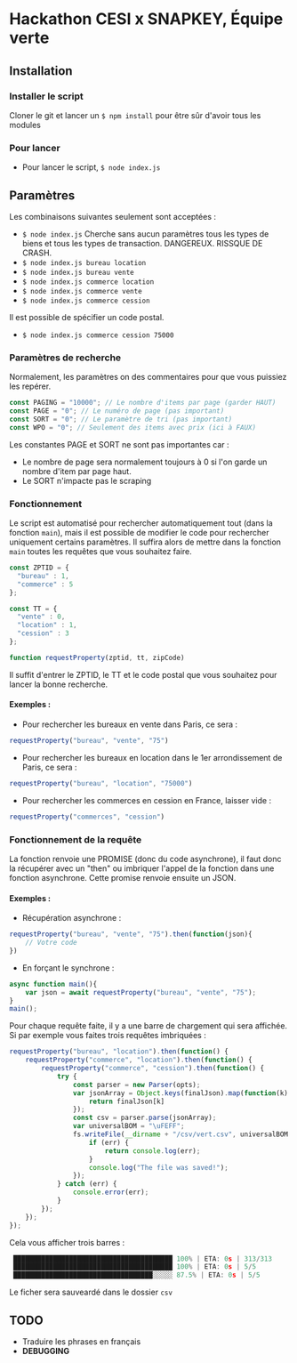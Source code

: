 # Hackathon CESI x SNAPKEY, Équipe verte

## Installation

### Installer le script

Cloner le git et lancer un `$ npm install` pour être sûr d'avoir tous les modules

### Pour lancer

- Pour lancer le script, `$ node index.js`

## Paramètres

Les combinaisons suivantes seulement sont acceptées : 

- `$ node index.js`
Cherche sans aucun paramètres tous les types de biens et tous les types de transaction. DANGEREUX. RISSQUE DE CRASH.
- `$ node index.js bureau location`
- `$ node index.js bureau vente`
- `$ node index.js commerce location` 
- `$ node index.js commerce vente`
- `$ node index.js commerce cession`

Il est possible de spécifier un code postal.

- `$ node index.js commerce cession 75000`

### Paramètres de recherche

Normalement, les paramètres on des commentaires pour que vous puissiez les repérer.

```js
const PAGING = "10000"; // Le nombre d'items par page (garder HAUT)
const PAGE = "0"; // Le numéro de page (pas important)
const SORT = "0"; // Le paramètre de tri (pas important)
const WPO = "0"; // Seulement des items avec prix (ici à FAUX)
```

Les constantes PAGE et SORT ne sont pas importantes car :
- Le nombre de page sera normalement toujours à 0 si l'on garde un nombre d'item par page haut.
- Le SORT n'impacte pas le scraping

### Fonctionnement

Le script est automatisé pour rechercher automatiquement tout (dans la fonction `main`), mais il est possible de modifier le code pour rechercher uniquement certains paramètres. Il suffira alors de mettre dans la fonction `main` toutes les requêtes que vous souhaitez faire.
```js
const ZPTID = {
  "bureau" : 1,
  "commerce" : 5
};

const TT = {
  "vente" : 0,
  "location" : 1,
  "cession" : 3
};

function requestProperty(zptid, tt, zipCode)
```

Il suffit d'entrer le ZPTID, le TT et le code postal que vous souhaitez pour lancer la bonne recherche. 

#### Exemples :
- Pour rechercher les bureaux en vente dans Paris, ce sera :
```js
requestProperty("bureau", "vente", "75")
```
- Pour rechercher les bureaux en location dans le 1er arrondissement de Paris, ce sera :
```js
requestProperty("bureau", "location", "75000")
```
- Pour rechercher les commerces en cession en France, laisser vide :
```js
requestProperty("commerces", "cession")
```

### Fonctionnement de la requête

La fonction renvoie une PROMISE (donc du code asynchrone), il faut donc la récupérer avec un "then" ou imbriquer l'appel de la fonction dans une fonction asynchrone. Cette promise renvoie ensuite un JSON.

#### Exemples :

- Récupération asynchrone :
```js
requestProperty("bureau", "vente", "75").then(function(json){
	// Votre code
})
```
- En forçant le synchrone :
```js
async function main(){
	var json = await requestProperty("bureau", "vente", "75");
}
main();
```

Pour chaque requête faite, il y a une barre de chargement qui sera affichée. Si par exemple vous faites trois requêtes imbriquées :
```js
requestProperty("bureau", "location").then(function() {
    requestProperty("commerce", "location").then(function() {
        requestProperty("commerce", "cession").then(function() {
            try {
                const parser = new Parser(opts);
                var jsonArray = Object.keys(finalJson).map(function(k) {
                    return finalJson[k]
                });
                const csv = parser.parse(jsonArray);
                var universalBOM = "\uFEFF";
                fs.writeFile(__dirname + "/csv/vert.csv", universalBOM + csv, function(err) {
                    if (err) {
                        return console.log(err);
                    }
                    console.log("The file was saved!");
                });
            } catch (err) {
                console.error(err);
            }
        });
    });
});
```

Cela vous afficher trois barres :

```js
 ████████████████████████████████████████ 100% | ETA: 0s | 313/313
 ████████████████████████████████████████ 100% | ETA: 0s | 5/5
 ███████████████████████████████████░░░░░ 87.5% | ETA: 0s | 5/5
```

Le ficher sera sauveardé dans le dossier `csv`

## TODO

- Traduire les phrases en français
- **DEBUGGING**